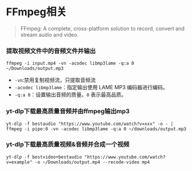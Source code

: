 # FFmpeg相关

> FFmpeg: A complete, cross-platform solution to record, convert and stream audio and video.

### 提取视频文件中的音频文件并输出

```shell
ffmpeg -i input.mp4 -vn -acodec libmp3lame -q:a 0 ~/Downloads/output.mp3
```

- `-vn`:禁用复制视频流，只提取音频流
- `-acodec libmp3lame`：指定输出使用 LAME MP3 编码器进行编码。
- `-q:a 0`：设置输出音频的质量。`0` 表示最高品质。

### yt-dlp下载最高质量音频并由ffmpeg输出mp3

```shell
yt-dlp -f bestaudio "https://www.youtube.com/watch?v=xxx" -o - | ffmpeg -i pipe:0 -vn -acodec libmp3lame -q:a 0 ~/downloads/output.mp3
```

### yt-dlp下载最高质量视频&音频并合成一个视频

```shell
yt-dlp -f bestvideo+bestaudio "https://www.youtube.com/watch?v=example" -o ~/Downloads/output.mp4 --recode-video mp4
```

